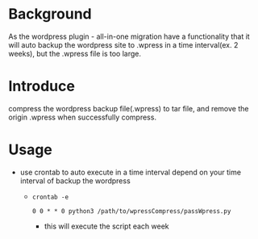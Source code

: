<h1>Background</h1>

As the wordpress plugin - all-in-one migration have a functionality that it will auto backup the wordpress site to .wpress in a time interval(ex. 2 weeks), but
the .wpress file is too large.

<h1>Introduce</h1>

compress the wordpress backup file(.wpress) to tar file, and remove the origin .wpress when successfully compress.

<h1>Usage</h1>

- use crontab to auto execute in a time interval depend on your time interval of backup the wordpress
  - `crontab -e`
  
     `0 0 * * 0 python3 /path/to/wpressCompress/passWpress.py`
      - this will execute the script each week
